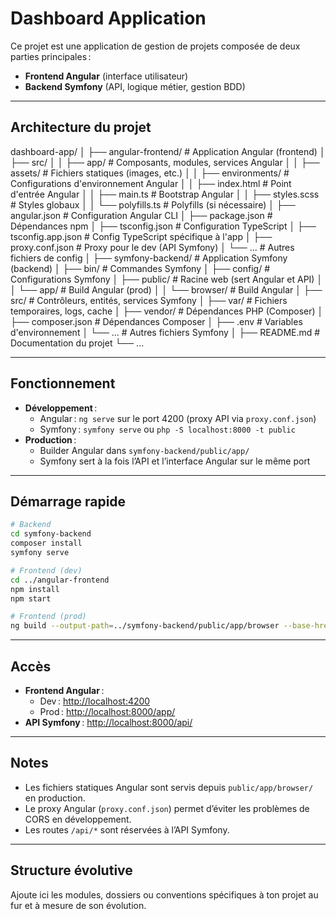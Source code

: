 # Dashboard Application

Ce projet est une application de gestion de projets composée de deux parties principales :  

- **Frontend Angular** (interface utilisateur)
- **Backend Symfony** (API, logique métier, gestion BDD)

---

## Architecture du projet

dashboard-app/
│
├── angular-frontend/           # Application Angular (frontend)
│   ├── src/
│   │   ├── app/                # Composants, modules, services Angular
│   │   ├── assets/             # Fichiers statiques (images, etc.)
│   │   ├── environments/       # Configurations d'environnement Angular
│   │   ├── index.html          # Point d'entrée Angular
│   │   ├── main.ts             # Bootstrap Angular
│   │   ├── styles.scss         # Styles globaux
│   │   └── polyfills.ts        # Polyfills (si nécessaire)
│   ├── angular.json            # Configuration Angular CLI
│   ├── package.json            # Dépendances npm
│   ├── tsconfig.json           # Configuration TypeScript
│   ├── tsconfig.app.json       # Config TypeScript spécifique à l'app
│   ├── proxy.conf.json         # Proxy pour le dev (API Symfony)
│   └── ...                     # Autres fichiers de config
│
├── symfony-backend/            # Application Symfony (backend)
│   ├── bin/                    # Commandes Symfony
│   ├── config/                 # Configurations Symfony
│   ├── public/                 # Racine web (sert Angular et API)
│   │   └── app/                # Build Angular (prod)
│   │         └── browser/      # Build Angular
│   ├── src/                    # Contrôleurs, entités, services Symfony
│   ├── var/                    # Fichiers temporaires, logs, cache
│   ├── vendor/                 # Dépendances PHP (Composer)
│   ├── composer.json           # Dépendances Composer
│   ├── .env                    # Variables d'environnement
│   └── ...                     # Autres fichiers Symfony
│
├── README.md                   # Documentation du projet
└── ...

---

## Fonctionnement

- **Développement** :
  - Angular : `ng serve` sur le port 4200 (proxy API via `proxy.conf.json`)
  - Symfony : `symfony serve` ou `php -S localhost:8000 -t public`
- **Production** :
  - Builder Angular dans `symfony-backend/public/app/`
  - Symfony sert à la fois l’API et l’interface Angular sur le même port

---

## Démarrage rapide

```bash
# Backend
cd symfony-backend
composer install
symfony serve

# Frontend (dev)
cd ../angular-frontend
npm install
npm start

# Frontend (prod)
ng build --output-path=../symfony-backend/public/app/browser --base-href=/app/
```

---

## Accès

- **Frontend Angular** :  
  - Dev : [http://localhost:4200](http://localhost:4200)
  - Prod : [http://localhost:8000/app/](http://localhost:8000/app/)
- **API Symfony** : [http://localhost:8000/api/](http://localhost:8000/api/)

---

## Notes

- Les fichiers statiques Angular sont servis depuis `public/app/browser/` en production.
- Le proxy Angular (`proxy.conf.json`) permet d’éviter les problèmes de CORS en développement.
- Les routes `/api/*` sont réservées à l’API Symfony.

---

## Structure évolutive

Ajoute ici les modules, dossiers ou conventions spécifiques à ton projet au fur et à mesure de son évolution.